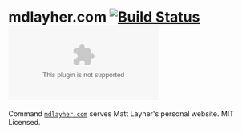 mdlayher.com [![Build Status](https://travis-ci.org/mdlayher/mdlayher.com.svg?branch=master)](https://travis-ci.org/mdlayher/mdlayher.com) [![Go Report Card](https://goreportcard.com/badge/github.com/mdlayher/mdlayher.com)](https://goreportcard.com/report/github.com/mdlayher/mdlayher.com)
========

Command [`mdlayher.com`](https://mdlayher.com) serves Matt Layher's personal website.  MIT Licensed.